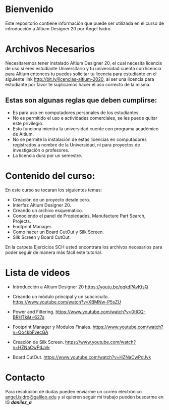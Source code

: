 # Bienvenido	
 Este repositorio contiene información que puede ser utilizada en el curso de introducción a Altium Designer 20 por Ángel Isidro.

# Archivos Necesarios

 Necesitaremos tener instalado Altium Designer 20, el cual necesita licencia de uso si eres estudiante Universitario y tu universidad cuenta con licencia para Altium entonces tu puedes solicitar tu licencia para estudiante en el siguiente link <http://bit.ly/licencias-altium-2020>, al ser una licencia para estudiante por favor te suplicamos hacer el uso correcto de la misma. 

## Estas son algunas reglas que deben cumplirse:

* Es para uso en computadores personales de los estudiantes.
* No es permitido el uso e actividades comerciales, se les puede quitar este privilegio.
* Esto funciona mientra la universidad cuente con programa académico de Altium.
* No se permite la instalación de estas licencias en computadores registrados a nombre de la Universidad, ni para proyectos de investigación o profesores.
* La licencia dura por un semestre.

# Contenido del curso:

En este curso se tocaran los siguientes temas: 

- Creación de un proyecto desde cero.
- Interfaz Altium Designer 20.
- Creando un archivo esquematico.
- Conociendo el panel de Propiedades, Manufacture Part Search, Projects.
- Footprint Manager.
- Como hacer un Board CutOut y Silk Screen.
- Silk Screen y Board CutOut.

En la carpeta Ejercicios SCH usted encontrara los archivos necesarios para poder seguir de manera más fácil este tutorial.

# Lista de videos

- Introducción a Altium Designer 20 <https://youtu.be/oqkdPAvKtsQ> <enter> 
	
- Creando un módulo principal y un subcircuito. <https://www.youtube.com/watch?v=XBMNw-P5sZU> <enter>

- Power and Filtering.  <https://www.youtube.com/watch?v=0tICQ-BRHTk&t=627s><enter>	

- Footprint Manager y Modulos Finales. <https://www.youtube.com/watch?v=Oo4kbFvecGA> <enter>

- Creación de Silk Screen. <https://www.youtube.com/watch?v=HZNaCwPdJvk> <enter>

- Board CutOut. <https://www.youtube.com/watch?v=HZNaCwPdJvk> <enter>	

# Contacto 
Para resolución de dudas pueden enviarme un correo electrónico <angel.isidro@galileo.edu> y si quieren seguir mi trabajo pueden buscarme en IG ***daniiez_a*** 